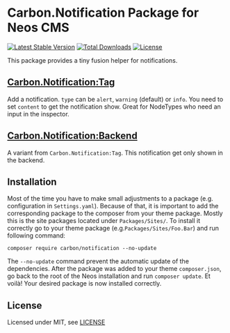 Carbon.Notification Package for Neos CMS
========================================

[![Latest Stable Version](https://poser.pugx.org/carbon/notification/v/stable)](https://packagist.org/packages/carbon/notification)
[![Total Downloads](https://poser.pugx.org/carbon/notification/downloads)](https://packagist.org/packages/carbon/notification)
[![License](https://poser.pugx.org/carbon/notification/license)](https://packagist.org/packages/carbon/notification)

This package provides a tiny fusion helper for notifications.

[Carbon.Notification:Tag](Resources/Private/TypoScript/Tag.fusion)
--------------------------------------------------------------
Add a notification. `type` can be `alert`, `warning` (default) or `info`.
You need to set `content` to get the notification show.
Great for NodeTypes who need an input in the inspector.

[Carbon.Notification:Backend](Resources/Private/TypoScript/Backend.fusion)
----------------------------------------------------------------------
A variant from `Carbon.Notification:Tag`. This notification get only shown in the backend.


Installation
------------

Most of the time you have to make small adjustments to a package (e.g. configuration in `Settings.yaml`). Because of that, it is important to add the corresponding package to the composer from your theme package. Mostly this is the site packages located under `Packages/Sites/`. To install it correctly go to your theme package (e.g.`Packages/Sites/Foo.Bar`) and run following command:
```
composer require carbon/notification --no-update
```

The `--no-update` command prevent the automatic update of the dependencies. After the package was added to your theme `composer.json`, go back to the root of the Neos installation and run `composer update`. Et voilà! Your desired package is now installed correctly.


License
-------

Licensed under MIT, see [LICENSE](LICENSE)
